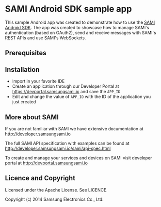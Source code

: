 SAMI Android SDK sample app
===========================

This sample Android app was created to demonstrate how to use the [SAMI Android SDK](https://github.com/samiio/sami-android). The app was created to showcase how to manage SAMI's authentication (based on OAuth2), send and receive messages with SAMI's REST APIs and use SAMI's WebSockets.

Prerequisites
-------------


Installation
-------------

 * Import in your favorite IDE
 * Create an application through our Developer Portal at https://devportal.samsungsami.io and save the `APP_ID`
 * Edit and change the value of `APP_ID` with the ID of the application you just created

More about SAMI
---------------

If you are not familiar with SAMI we have extensive documentation at http://developer.samsungsami.io

The full SAMI API specification with examples can be found at http://developer.samsungsami.io/sami/api-spec.html

To create and manage your services and devices on SAMI visit developer portal at http://devportal.samsungsami.io

Licence and Copyright
---------------------

Licensed under the Apache License. See LICENCE.

Copyright (c) 2014 Samsung Electronics Co., Ltd.

